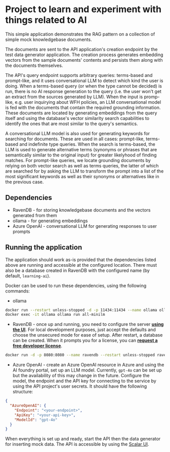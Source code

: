 # Project to learn and experiment with things related to AI

This simple application demonstrates the RAG pattern on a collection of simple mock knowledgebase documents.

The documents are sent to the API application's creation endpoint by the test data generator application. The creation process generates embedding vectors from the sample documents' contents and persists them along with the documents themselves.

The API's query endpoint supports arbitrary queries: terms-based and prompt-like, and it uses conversational LLM to detect which kind the user is doing. When a terms-based query (or when the type cannot be decided) is run, there is no AI response generation to the query (i.e. the user won't get an extract from the sources generated by LLM). When the input is promp-like, e.g. user inquirying about WFH policies, an LLM conversational model is fed with the documents that contain the required grounding information. These documents are located by generating embeddings from the query itself and using the database's vector similarity search capabilities to identify the ones that are most similar to the query's semantics.

A conversational LLM model is also used for generating keywords for searching for documents. These are used in all cases: prompt-like, terms-based and indefinite type queries. When the search is terms-based, the LLM is used to generate alternative terms (synonyms or phrases that are semantically similar to the original input) for greater likelyhood of finding matches. For prompt-like queries, we locate grounding documents by relying on both vector search as well as terms queries, the latter of which are searched for by asking the LLM to transform the prompt into a list of the most significant keywords as well as their synonyms or alternatives like in the previous case.

## Dependencies

* RavenDB - for storing knowledgebase documents and the vectors generated from them
* ollama - for generating embeddings
* Azure OpenAI - conversational LLM for generating responses to user prompts

## Running the application

The application should work as-is provided that the dependencies listed above are running and accessible at the configured location. There must also be a database created in RavenDB with the configured name (by default, `learning-ai`).

Docker can be used to run these dependencies, using the following commands:

* ollama

```bash
docker run --restart unless-stopped -d -p 11434:11434 --name ollama ollama/ollama
docker exec -it ollama ollama run all-minilm
```

* RavenDB - once up and running, you need to configure the server __[using the UI](http://localhost:8080)__. For local development purposes, just accept the defaults and choose the unsecured mode for ease of setup. After restart, a database can be created. When it prompts you for a license, you can __[request a free developer license](https://ravendb.net/license/request/dev)__.

```bash
docker run -d -p 8080:8080 --name ravendb --restart unless-stopped ravendb/ravendb:7.0-latest
```

* Azure OpenAI - create an Azure OpenAI resource in Azure and using the AI foundry portal, set up an LLM model. Currently, `gpt-4o` can be set up but the availability of this may change in the future. Configure the model, the endpoint and the API key for connecting to the service by using the API project's user secrets. It should have the following structure:

```json
{
  "AzureOpenAI": {
    "Endpoint": "<your-endpoint>",
    "ApiKey": "<your-api-key>",
    "ModelId": "gpt-4o"
  }
}
```

When everything is set up and ready, start the API then the data generator for inserting mock data. The API is accessible by using the [Scalar UI](http://localhost:5011/scalar/).
